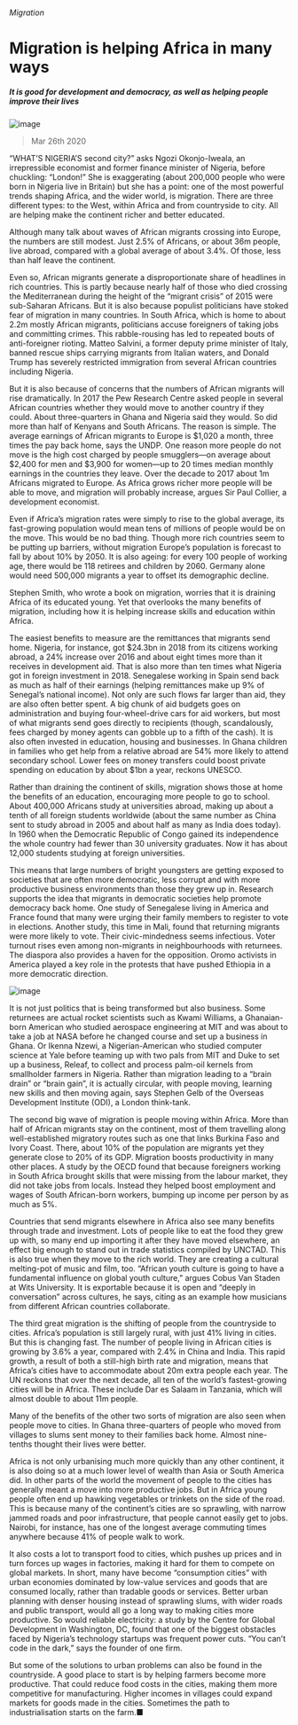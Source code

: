 ###### Migration
# Migration is helping Africa in many ways 
##### It is good for development and democracy, as well as helping people improve their lives 
![image](images/20200328_SRP088_0.jpg) 
> Mar 26th 2020 
“WHAT’S NIGERIA’S second city?” asks Ngozi Okonjo-Iweala, an irrepressible economist and former finance minister of Nigeria, before chuckling: “London!” She is exaggerating (about 200,000 people who were born in Nigeria live in Britain) but she has a point: one of the most powerful trends shaping Africa, and the wider world, is migration. There are three different types: to the West, within Africa and from countryside to city. All are helping make the continent richer and better educated.
Although many talk about waves of African migrants crossing into Europe, the numbers are still modest. Just 2.5% of Africans, or about 36m people, live abroad, compared with a global average of about 3.4%. Of those, less than half leave the continent.

Even so, African migrants generate a disproportionate share of headlines in rich countries. This is partly because nearly half of those who died crossing the Mediterranean during the height of the “migrant crisis” of 2015 were sub-Saharan Africans. But it is also because populist politicians have stoked fear of migration in many countries. In South Africa, which is home to about 2.2m mostly African migrants, politicians accuse foreigners of taking jobs and committing crimes. This rabble-rousing has led to repeated bouts of anti-foreigner rioting. Matteo Salvini, a former deputy prime minister of Italy, banned rescue ships carrying migrants from Italian waters, and Donald Trump has severely restricted immigration from several African countries including Nigeria.
But it is also because of concerns that the numbers of African migrants will rise dramatically. In 2017 the Pew Research Centre asked people in several African countries whether they would move to another country if they could. About three-quarters in Ghana and Nigeria said they would. So did more than half of Kenyans and South Africans. The reason is simple. The average earnings of African migrants to Europe is $1,020 a month, three times the pay back home, says the UNDP. One reason more people do not move is the high cost charged by people smugglers—on average about $2,400 for men and $3,900 for women—up to 20 times median monthly earnings in the countries they leave. Over the decade to 2017 about 1m Africans migrated to Europe. As Africa grows richer more people will be able to move, and migration will probably increase, argues Sir Paul Collier, a development economist.
Even if Africa’s migration rates were simply to rise to the global average, its fast-growing population would mean tens of millions of people would be on the move. This would be no bad thing. Though more rich countries seem to be putting up barriers, without migration Europe’s population is forecast to fall by about 10% by 2050. It is also ageing: for every 100 people of working age, there would be 118 retirees and children by 2060. Germany alone would need 500,000 migrants a year to offset its demographic decline.
Stephen Smith, who wrote a book on migration, worries that it is draining Africa of its educated young. Yet that overlooks the many benefits of migration, including how it is helping increase skills and education within Africa.
The easiest benefits to measure are the remittances that migrants send home. Nigeria, for instance, got $24.3bn in 2018 from its citizens working abroad, a 24% increase over 2016 and about eight times more than it receives in development aid. That is also more than ten times what Nigeria got in foreign investment in 2018. Senegalese working in Spain send back as much as half of their earnings (helping remittances make up 9% of Senegal’s national income). Not only are such flows far larger than aid, they are also often better spent. A big chunk of aid budgets goes on administration and buying four-wheel-drive cars for aid workers, but most of what migrants send goes directly to recipients (though, scandalously, fees charged by money agents can gobble up to a fifth of the cash). It is also often invested in education, housing and businesses. In Ghana children in families who get help from a relative abroad are 54% more likely to attend secondary school. Lower fees on money transfers could boost private spending on education by about $1bn a year, reckons UNESCO.
Rather than draining the continent of skills, migration shows those at home the benefits of an education, encouraging more people to go to school. About 400,000 Africans study at universities abroad, making up about a tenth of all foreign students worldwide (about the same number as China sent to study abroad in 2005 and about half as many as India does today). In 1960 when the Democratic Republic of Congo gained its independence the whole country had fewer than 30 university graduates. Now it has about 12,000 students studying at foreign universities.

This means that large numbers of bright youngsters are getting exposed to societies that are often more democratic, less corrupt and with more productive business environments than those they grew up in. Research supports the idea that migrants in democratic societies help promote democracy back home. One study of Senegalese living in America and France found that many were urging their family members to register to vote in elections. Another study, this time in Mali, found that returning migrants were more likely to vote. Their civic-mindedness seems infectious. Voter turnout rises even among non-migrants in neighbourhoods with returnees. The diaspora also provides a haven for the opposition. Oromo activists in America played a key role in the protests that have pushed Ethiopia in a more democratic direction.
![image](images/20200328_SRC963.png) 

It is not just politics that is being transformed but also business. Some returnees are actual rocket scientists such as Kwami Williams, a Ghanaian-born American who studied aerospace engineering at MIT and was about to take a job at NASA before he changed course and set up a business in Ghana. Or Ikenna Nzewi, a Nigerian-American who studied computer science at Yale before teaming up with two pals from MIT and Duke to set up a business, Releaf, to collect and process palm-oil kernels from smallholder farmers in Nigeria. Rather than migration leading to a “brain drain” or “brain gain”, it is actually circular, with people moving, learning new skills and then moving again, says Stephen Gelb of the Overseas Development Institute (ODI), a London think-tank.
The second big wave of migration is people moving within Africa. More than half of African migrants stay on the continent, most of them travelling along well-established migratory routes such as one that links Burkina Faso and Ivory Coast. There, about 10% of the population are migrants yet they generate close to 20% of its GDP. Migration boosts productivity in many other places. A study by the OECD found that because foreigners working in South Africa brought skills that were missing from the labour market, they did not take jobs from locals. Instead they helped boost employment and wages of South African-born workers, bumping up income per person by as much as 5%.
Countries that send migrants elsewhere in Africa also see many benefits through trade and investment. Lots of people like to eat the food they grew up with, so many end up importing it after they have moved elsewhere, an effect big enough to stand out in trade statistics compiled by UNCTAD. This is also true when they move to the rich world. They are creating a cultural melting-pot of music and film, too. “African youth culture is going to have a fundamental influence on global youth culture,” argues Cobus Van Staden at Wits University. It is exportable because it is open and “deeply in conversation” across cultures, he says, citing as an example how musicians from different African countries collaborate.
The third great migration is the shifting of people from the countryside to cities. Africa’s population is still largely rural, with just 41% living in cities. But this is changing fast. The number of people living in African cities is growing by 3.6% a year, compared with 2.4% in China and India. This rapid growth, a result of both a still-high birth rate and migration, means that Africa’s cities have to accommodate about 20m extra people each year. The UN reckons that over the next decade, all ten of the world’s fastest-growing cities will be in Africa. These include Dar es Salaam in Tanzania, which will almost double to about 11m people.
Many of the benefits of the other two sorts of migration are also seen when people move to cities. In Ghana three-quarters of people who moved from villages to slums sent money to their families back home. Almost nine-tenths thought their lives were better.
Africa is not only urbanising much more quickly than any other continent, it is also doing so at a much lower level of wealth than Asia or South America did. In other parts of the world the movement of people to the cities has generally meant a move into more productive jobs. But in Africa young people often end up hawking vegetables or trinkets on the side of the road. This is because many of the continent’s cities are so sprawling, with narrow jammed roads and poor infrastructure, that people cannot easily get to jobs. Nairobi, for instance, has one of the longest average commuting times anywhere because 41% of people walk to work.
It also costs a lot to transport food to cities, which pushes up prices and in turn forces up wages in factories, making it hard for them to compete on global markets. In short, many have become “consumption cities” with urban economies dominated by low-value services and goods that are consumed locally, rather than tradable goods or services. Better urban planning with denser housing instead of sprawling slums, with wider roads and public transport, would all go a long way to making cities more productive. So would reliable electricity: a study by the Centre for Global Development in Washington, DC, found that one of the biggest obstacles faced by Nigeria’s technology startups was frequent power cuts. “You can’t code in the dark,” says the founder of one firm.
But some of the solutions to urban problems can also be found in the countryside. A good place to start is by helping farmers become more productive. That could reduce food costs in the cities, making them more competitive for manufacturing. Higher incomes in villages could expand markets for goods made in the cities. Sometimes the path to industrialisation starts on the farm.■
